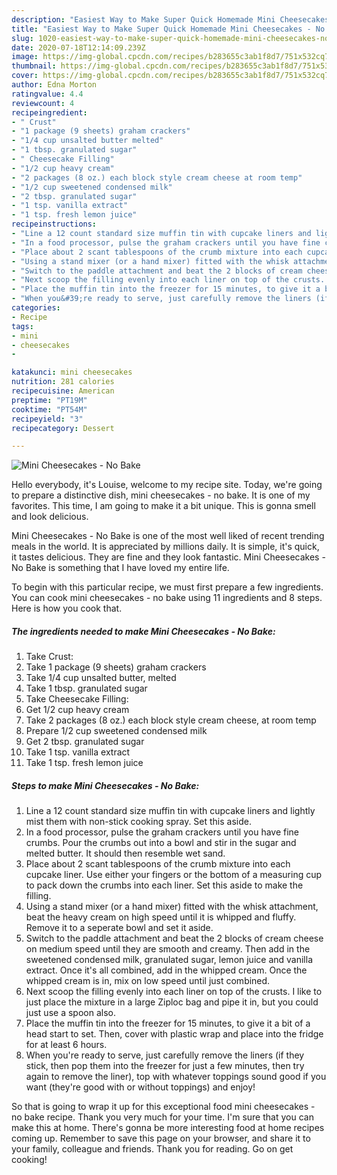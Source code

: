 ```yaml
---
description: "Easiest Way to Make Super Quick Homemade Mini Cheesecakes - No Bake"
title: "Easiest Way to Make Super Quick Homemade Mini Cheesecakes - No Bake"
slug: 1020-easiest-way-to-make-super-quick-homemade-mini-cheesecakes-no-bake
date: 2020-07-18T12:14:09.239Z
image: https://img-global.cpcdn.com/recipes/b283655c3ab1f8d7/751x532cq70/mini-cheesecakes-no-bake-recipe-main-photo.jpg
thumbnail: https://img-global.cpcdn.com/recipes/b283655c3ab1f8d7/751x532cq70/mini-cheesecakes-no-bake-recipe-main-photo.jpg
cover: https://img-global.cpcdn.com/recipes/b283655c3ab1f8d7/751x532cq70/mini-cheesecakes-no-bake-recipe-main-photo.jpg
author: Edna Morton
ratingvalue: 4.4
reviewcount: 4
recipeingredient:
- " Crust"
- "1 package (9 sheets) graham crackers"
- "1/4 cup unsalted butter melted"
- "1 tbsp. granulated sugar"
- " Cheesecake Filling"
- "1/2 cup heavy cream"
- "2 packages (8 oz.) each block style cream cheese at room temp"
- "1/2 cup sweetened condensed milk"
- "2 tbsp. granulated sugar"
- "1 tsp. vanilla extract"
- "1 tsp. fresh lemon juice"
recipeinstructions:
- "Line a 12 count standard size muffin tin with cupcake liners and lightly mist them with non-stick cooking spray. Set this aside."
- "In a food processor, pulse the graham crackers until you have fine crumbs. Pour the crumbs out into a bowl and stir in the sugar and melted butter. It should then resemble wet sand."
- "Place about 2 scant tablespoons of the crumb mixture into each cupcake liner. Use either your fingers or the bottom of a measuring cup to pack down the crumbs into each liner. Set this aside to make the filling."
- "Using a stand mixer (or a hand mixer) fitted with the whisk attachment, beat the heavy cream on high speed until it is whipped and fluffy. Remove it to a seperate bowl and set it aside."
- "Switch to the paddle attachment and beat the 2 blocks of cream cheese on medium speed until they are smooth and creamy. Then add in the sweetened condensed milk, granulated sugar, lemon juice and vanilla extract. Once it&#39;s all combined, add in the whipped cream. Once the whipped cream is in, mix on low speed until just combined."
- "Next scoop the filling evenly into each liner on top of the crusts. I like to just place the mixture in a large Ziploc bag and pipe it in, but you could just use a spoon also."
- "Place the muffin tin into the freezer for 15 minutes, to give it a bit of a head start to set. Then, cover with plastic wrap and place into the fridge for at least 6 hours."
- "When you&#39;re ready to serve, just carefully remove the liners (if they stick, then pop them into the freezer for just a few minutes, then try again to remove the liner), top with whatever toppings sound good if you want (they&#39;re good with or without toppings) and enjoy!"
categories:
- Recipe
tags:
- mini
- cheesecakes
- 

katakunci: mini cheesecakes  
nutrition: 281 calories
recipecuisine: American
preptime: "PT19M"
cooktime: "PT54M"
recipeyield: "3"
recipecategory: Dessert

---
```



![Mini Cheesecakes - No Bake](https://img-global.cpcdn.com/recipes/b283655c3ab1f8d7/751x532cq70/mini-cheesecakes-no-bake-recipe-main-photo.jpg)

Hello everybody, it's Louise, welcome to my recipe site. Today, we're going to prepare a distinctive dish, mini cheesecakes - no bake. It is one of my favorites. This time, I am going to make it a bit unique. This is gonna smell and look delicious.

Mini Cheesecakes - No Bake is one of the most well liked of recent trending meals in the world. It is appreciated by millions daily. It is simple, it's quick, it tastes delicious. They are fine and they look fantastic. Mini Cheesecakes - No Bake is something that I have loved my entire life.




To begin with this particular recipe, we must first prepare a few ingredients. You can cook mini cheesecakes - no bake using 11 ingredients and 8 steps. Here is how you cook that.

<!--inarticleads1-->

##### The ingredients needed to make Mini Cheesecakes - No Bake:

1. Take  Crust:
1. Take 1 package (9 sheets) graham crackers
1. Take 1/4 cup unsalted butter, melted
1. Take 1 tbsp. granulated sugar
1. Take  Cheesecake Filling:
1. Get 1/2 cup heavy cream
1. Take 2 packages (8 oz.) each block style cream cheese, at room temp
1. Prepare 1/2 cup sweetened condensed milk
1. Get 2 tbsp. granulated sugar
1. Take 1 tsp. vanilla extract
1. Take 1 tsp. fresh lemon juice




<!--inarticleads2-->

##### Steps to make Mini Cheesecakes - No Bake:

1. Line a 12 count standard size muffin tin with cupcake liners and lightly mist them with non-stick cooking spray. Set this aside.
1. In a food processor, pulse the graham crackers until you have fine crumbs. Pour the crumbs out into a bowl and stir in the sugar and melted butter. It should then resemble wet sand.
1. Place about 2 scant tablespoons of the crumb mixture into each cupcake liner. Use either your fingers or the bottom of a measuring cup to pack down the crumbs into each liner. Set this aside to make the filling.
1. Using a stand mixer (or a hand mixer) fitted with the whisk attachment, beat the heavy cream on high speed until it is whipped and fluffy. Remove it to a seperate bowl and set it aside.
1. Switch to the paddle attachment and beat the 2 blocks of cream cheese on medium speed until they are smooth and creamy. Then add in the sweetened condensed milk, granulated sugar, lemon juice and vanilla extract. Once it&#39;s all combined, add in the whipped cream. Once the whipped cream is in, mix on low speed until just combined.
1. Next scoop the filling evenly into each liner on top of the crusts. I like to just place the mixture in a large Ziploc bag and pipe it in, but you could just use a spoon also.
1. Place the muffin tin into the freezer for 15 minutes, to give it a bit of a head start to set. Then, cover with plastic wrap and place into the fridge for at least 6 hours.
1. When you&#39;re ready to serve, just carefully remove the liners (if they stick, then pop them into the freezer for just a few minutes, then try again to remove the liner), top with whatever toppings sound good if you want (they&#39;re good with or without toppings) and enjoy!




So that is going to wrap it up for this exceptional food mini cheesecakes - no bake recipe. Thank you very much for your time. I'm sure that you can make this at home. There's gonna be more interesting food at home recipes coming up. Remember to save this page on your browser, and share it to your family, colleague and friends. Thank you for reading. Go on get cooking!

